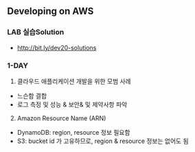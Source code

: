 ## Developing on AWS

### LAB 실습Solution
 - http://bit.ly/dev20-solutions
   
   
### 1-DAY

1. 클라우드 애플리케이션 개발을 위한 모범 사례
  - 느슨함 결합
  - 로그 측정 및 성능 & 보안& 및 제약사항 파악

2. Amazon Resource Name (ARN)
  - DynamoDB: region, resource 정보 필요함
  - S3: bucket id 가 고유하므로, region & resource 정보는 없어도 됨

